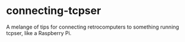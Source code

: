 # connecting-tcpser
A melange of tips for connecting retrocomputers to something running tcpser, like a Raspberry Pi.
